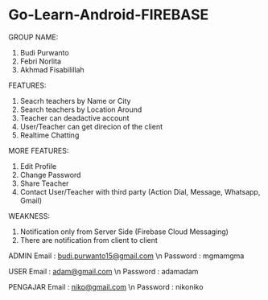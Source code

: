 # Go-Learn-Android-FIREBASE

GROUP NAME:
1. Budi Purwanto
2. Febri Norlita
3. Akhmad Fisabilillah

FEATURES:
1. Seacrh teachers by Name or City
2. Search teachers by Location Around
3. Teacher can deadactive account 
4. User/Teacher can get direcion of the client
4. Realtime Chatting

MORE FEATURES:
1. Edit Profile
2. Change Password
3. Share Teacher
4. Contact User/Teacher with third party (Action Dial, Message, Whatsapp, Gmail)

WEAKNESS:
1. Notification only from Server Side (Firebase Cloud Messaging)
2. There are notification from client to client 

ADMIN
Email     : budi.purwanto15@gmail.com \n
Password  : mgmamgma

USER
Email     : adam@gmail.com  \n
Password  : adamadam

PENGAJAR
Email     : niko@gmail.com \n
Password  : nikoniko


